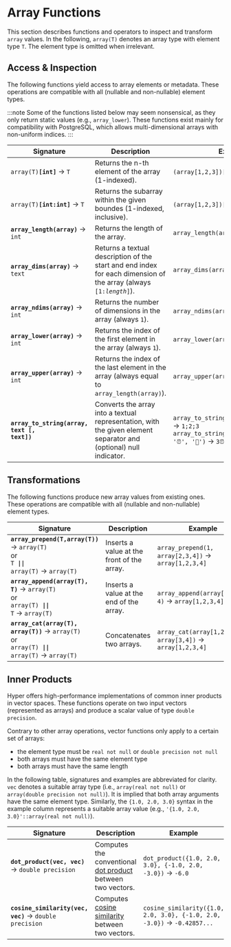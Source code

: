 # Array Functions

This section describes functions and operators to inspect and transform `array` values. In the following, `array(T)` denotes an array type with element type `T`. 
The element type is omitted when irrelevant.


## Access & Inspection
The following functions yield access to array elements or metadata.
These operations are compatible with all (nullable and non-nullable) element types.

:::note
Some of the functions listed below may seem nonsensical, as they only return static values (e.g., `array_lower`). These functions exist mainly for compatibility with PostgreSQL, which allows multi-dimensional arrays with non-uniform indices.
:::

Signature|Description|Example
---|---|---
<code>array(T)**[**int**]**</code> → `T`| Returns the n-th element of the array (1-indexed). | `(array[1,2,3])[1]` → `1`
<code>array(T)**[**int**:**int**]**</code> → `T` | Returns the subarray within the given boundes (1-indexed, inclusive). |`(array[1,2,3])[2:3]` → `{2,3}` | 
<code>**array_length(**array**)**</code> → `int` | Returns the length of the array. | `array_length(array[1,2,3])` → `3`
<code>**array_dims(**array**)**</code> → `text` | Returns a textual description of the start and end index for each dimension of the array (always <code>[1:_length_]</code>).| `array_dims(array[1,2,3])` → `[1:3]`
<code>**array_ndims(**array**)**</code> → `int`| Returns the number of dimensions in the array (always `1`).| `array_ndims(array[1,2,3])` → `1`
<code>**array_lower(**array**)**</code> → `int` | Returns the index of the first element in the array (always `1`). |`array_lower(array[1,2,3])` → `1`
<code>**array_upper(**array**)**</code> → `int` | Returns the index of the last element in the array (always equal to `array_length(array)`). |`array_upper(array[1,2,3])` → `3`
<code>**array_to_string(**array, text [, text]**)**</code>| Converts the array into a textual representation, with the given element separator and (optional) null indicator. | `array_to_string(array[1,2,3], ';')` → `1;2;3`<br/>`array_to_string(array[3,2,1,null], '⏰', '🎉')` → `3⏰2⏰1⏰🎉` 

## Transformations
The following functions produce new array values from existing ones.
These operations are compatible with all (nullable and non-nullable) element types.

Signature|Description|Example
---|---|---
<code>**array_prepend(**T,array(T)**)**</code> → `array(T)`<br/>or<br/><code>T **\|\|** array(T)</code> → `array(T)`| Inserts a value at the front of the array.| `array_prepend(1, array[2,3,4])` → `array[1,2,3,4]` 
<code>**array_append(**array(T), T**)**</code> → `array(T)`<br/>or<br/><code>array(T) **\|\|** T</code> → `array(T)`| Inserts a value at the end of the array.| `array_append(array[1,2,3], 4)` → `array[1,2,3,4]` 
<code>**array_cat(**array(T), array(T)**)**</code> → `array(T)`<br/>or<br/><code>array(T) **\|\|** array(T)</code> → `array(T)`| Concatenates two arrays. | `array_cat(array[1,2], array[3,4])` → `array[1,2,3,4]`  


## Inner Products
Hyper offers high-performance implementations of common inner products in vector spaces. These functions operate on two input vectors (represented as arrays) and produce a scalar value of type `double precision`. 

Contrary to other array operations, vector functions only apply to a certain set of arrays:
 - the element type must be `real not null` or `double precision not null`
 - both arrays must have the same element type
 - both arrays must have the same length

In the following table, signatures and examples are abbreviated for clarity. `vec` denotes a suitable array type (i.e., `array(real not null)` or `array(double precision not null)`). It is implied that both array arguments have the same element type. Similarly, the `{1.0, 2.0, 3.0}` syntax in the example column represents a suitable array value (e.g., `'{1.0, 2.0, 3.0}'::array(real not null)`).

|Signature|Description|Example
|---|---|---|
|<code>**dot_product(**vec, vec**)**</code> → `double precision`| Computes the conventional [dot product][dot-product]  between two vectors. | <code>dot_product({1.0, 2.0, 3.0}, {-1.0, 2.0, -3.0})</code> →  `-6.0`
|<code>**cosine_similarity(**vec, vec**)**</code> → `double precision`| Computes [cosine similarity][cosine-similarity]  between two vectors. | <code>cosine_similarity({1.0, 2.0, 3.0}, {-1.0, 2.0, -3.0})</code> →  `-0.42857...`

[dot-product]: https://en.wikipedia.org/wiki/Dot_product
[cosine-similarity]: https://en.wikipedia.org/wiki/Cosine_similarity
